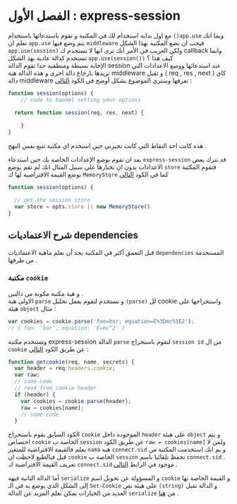 # الفصل الأول : express-session 

مع اول بداية استخدام لك في المكتبة و تقوم باستدعائها باستخدام 
`
()app.use
`
 وبما انك تعلم ان `app.use` يتم وضع فيها `middleware` فيجب ان نضع المكتبة بهذا الشكل `app.use(session)` ولكن الغريب في الأمر أنك ترى انها لا تستخدم ك callback وانما تستخدم كدالة عادية بهذ الشكل `app.use(session())` كيف هذا ؟<br>
 الإجابة بسيطة ومنطقية جدا تقوم الدالة session عند استدعائها ووضع الاعدادات التي تريدها بارجاع دالة اخرى و هذه الدالة هية middleware و تقبل ( req , res , next ) كاي دالة middleware تعرفها وستري الموضوع بشكل أوضح في الكود 
[التالي](https://github.com/expressjs/session/blob/master/index.js#L179)
 : 

```js
function session(options) {
    // code to handel setting your options

  return function session(req, res, next) {
   
    }
}
```
هذه كانت احد النقاط التي كانت تحيرني حين استخدم اي مكتبة تتبع نفس النهج .

بعد ان تقوم بوضع الإعدادات الخاصة بك حين استدعاء `express-session` قد تترك بعض الاعدادات بدون ان تختارها علي سبيل المثال انك لم تقم بوضع `store` فتقوم المكتبة بوضع القيمة الافتراضية لها ك `MemoryStore` كما في الكود 
[التالي](https://github.com/expressjs/session/blob/master/index.js#L100)

```js
function session(options) {

  // get the session store
  var store = opts.store || new MemoryStore()
}
```

## شرح الاعتماديات dependencies

قبل التعمق أكثر في المكتبة يجد أن نعلم ماهية الاعتماديات `dependencies` المستخدمة من طرفها .

### مكتبة `cookie` 

و هية مكتبة مكونة من دالتين . <br>
الاولى هية `parse` و تستخدم لتقوم بعمل تحليل `(parse)` لل cookie واستخراجها على هيئة `object` مثال : 


```js
var cookies = cookie.parse('foo=bar; equation=E%3Dmc%5E2');
// { foo: 'bar', equation: 'E=mc^2' }
```
وتستخدم مكتبة express-session الدالة `parse` لتقوم باستخراج `session id` من ال `cookie` عن طريق الكود [التالي](https://github.com/expressjs/session/blob/master/index.js#L529)
: 
```js
function getcookie(req, name, secrets) {
  var header = req.headers.cookie;
  var raw;
  // some code
  // read from cookie header
  if (header) {
    var cookies = cookie.parse(header);
    raw = cookies[name];
    // some code
  }
  ```

الكود السابق يقوم باستخراج `cookie` الموجودة داخل  `header`  على هيئة `object` و يتم اختصاص `cookie` الخاصة ب `session` عن طريق الكود `raw = cookies[name]` ولمن لا يعلم فالقيمة الافتراضية للمتغير `nama` هيه `connect.sid` و بم انك استخدمت المكتبة من قبل فبالطبع لاحظت ان `cookie` الخاصة ب `session` تحفظ تلقائيا باسم `connect.sid` .<br>
تعريف القيمة الافتراضية ك `connect.sid` موجود في الرابط
[التالي](https://github.com/expressjs/session/blob/master/index.js#L97) .

 أما الدالة الثانية فيهة `serialize` و المسؤولة عن تحويل اسم `cookie` و القيمة الخاصة بها إلى الشكل الذي يوضع به في الـ `Set-Cookie` على هيئة نص `(string)` و الدالة تقبل العديد من الخيارات يمكن  تعلم المزيد عن الدالة `serialize` من [هنا](https://github.com/jshttp/cookie#cookieserializename-value-options) .


